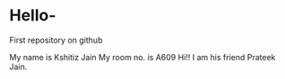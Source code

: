 # Hello-
First repository on github

My name is Kshitiz Jain
My room no. is A609
Hi!!
I am his friend Prateek Jain.
